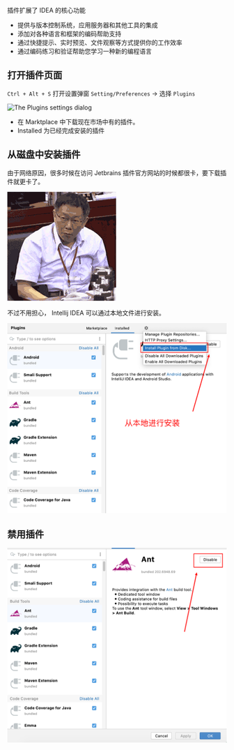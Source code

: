 插件扩展了 IDEA 的核心功能

- 提供与版本控制系统，应用服务器和其他工具的集成
- 添加对各种语言和框架的编码帮助支持
- 通过快捷提示、实时预览、文件观察等方式提供你的工作效率
- 通过编码练习和验证帮助您学习一种新的编程语言

## 打开插件页面

`Ctrl + Alt + S` 打开设置弹窗 `Setting/Preferences` -> 选择 `Plugins`

![The Plugins settings dialog](https://www.jetbrains.com/help/img/idea/2020.3/plugins_settings.png)

- 在 Marktplace 中下载现在市场中有的插件。
- Installed 为已经完成安装的插件

## 从磁盘中安装插件

由于网络原因，很多时候在访问 Jetbrains 插件官方网站的时候都很卡，要下载插件就更卡了。

![游戏网络中断 - 台北市长柯文哲表情包（新版的几个）_柯文哲_装逼_好玩_有趣表情](./.vuepress/public/ceeb653ejw1f9vyu0fmqtg206y06y11u.gif)

不过不用担心， Intellij IDEA 可以通过本地文件进行安装。

![image-20201211001619739](./.vuepress/public/image-20201211001619739.png)

## 禁用插件

![image-20201211001728383](./.vuepress/public/image-20201211001728383.png)
